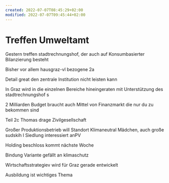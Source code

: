 ```yaml
---
created: 2022-07-07T08:45:29+02:00
modified: 2022-07-07T09:45:44+02:00
---
```


# Treffen Umweltamt

Gestern treffen stadtrechnungshof, der auch auf Konsumbasierter Bilanzierung besteht

Bisher vor allem hausgraz-vl bezogene 2a

Detail great den zentrale Institution nicht leisten kann

In Graz wird in die einzelnen Bereiche hineingeraten mit Unterstützung des stadtrechnungshof s 

2 Milliarden Budget braucht auch Mittel von Finanzmarkt die nur du zu bekommen sind

Teil 2c Thomas drage Zivilgesellschaft

Großer Produktionsbetrieb will Standort Klimaneutral Mädchen, auch große sudskih l Siedlung interessiert anPV

Holding beschloss kommt nächste Woche

Bindung Variante gefällt an klimaschutz 

Wirtschaftsstrategiev wird für Graz gerade entwickelt

Ausbildung ist wichtiges Thema
